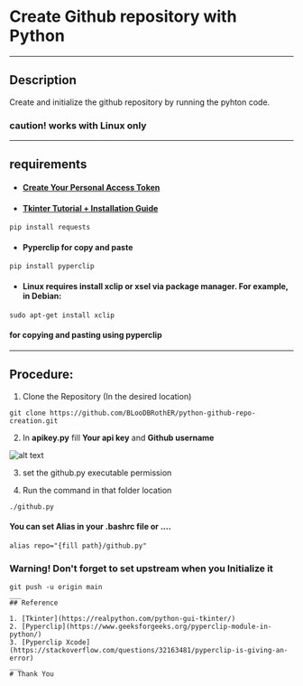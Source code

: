 # Create Github repository with Python
___
## Description
Create and initialize the github repository by running the pyhton code.
### caution! works with Linux only
___
## requirements

* #### [Create Your Personal Access Token](https://docs.github.com/en/github/authenticating-to-github/keeping-your-account-and-data-secure/creating-a-personal-access-token)
* #### [Tkinter Tutorial + Installation Guide](https://realpython.com/python-gui-tkinter/)
```
pip install requests
```
* #### Pyperclip for copy and paste
```
pip install pyperclip
```
* #### Linux requires install xclip or xsel via package manager. For example, in Debian:
```
sudo apt-get install xclip
```
#### for copying and pasting using pyperclip
___
## Procedure:

1. Clone the Repository (In the desired location)
```
git clone https://github.com/BLooDBRothER/python-github-repo-creation.git
```

2. In **apikey.py** fill **Your api key** and **Github username**


![alt text](https://i.ibb.co/WHt8ZCn/Screenshot-from-2021-06-09-11-42-08.png )


3. set the github.py executable permission

4. Run the command in that folder location
```
./github.py
```

#### You can set Alias in your .bashrc file or ....
```
alias repo="{fill path}/github.py"
```

### Warning! Don't forget to set upstream when you Initialize it
```
git push -u origin main
___
## Reference

1. [Tkinter](https://realpython.com/python-gui-tkinter/)
2. [Pyperclip](https://www.geeksforgeeks.org/pyperclip-module-in-python/)
3. [Pyperclip Xcode](https://stackoverflow.com/questions/32163481/pyperclip-is-giving-an-error)
___
# Thank You